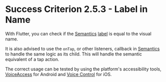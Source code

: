 # Success Criterion 2.5.3 - Label in Name

With Flutter, you can check if the [Semantics](https://api.flutter.dev/flutter/widgets/Semantics-class.html) [label](https://api.flutter.dev/flutter/semantics/SemanticsProperties/label.html) is equal to the visual name. 

It is also advised to use the `onTap`, or other listeners, callback in [Semantics](https://api.flutter.dev/flutter/widgets/Semantics-class.html) to handle the same logic as its child. This will handle the semantic equivalent of a tap action.

The correct usage can be tested by using the platform's accessibility tools, [VoiceAccess](https://appt.nl/kennisbank/hulpmiddelen/stembediening/android) for Android and [Voice Control](https://appt.nl/kennisbank/hulpmiddelen/stembediening/ios) for iOS. 